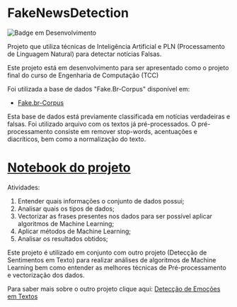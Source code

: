# FakeNewsDetection


![Badge em Desenvolvimento](http://img.shields.io/static/v1?label=STATUS&message=EM%20DESENVOLVIMENTO&color=GREEN&style=for-the-badge)


Projeto que utiliza técnicas de Inteligência Artificial e PLN (Processamento de Linguagem Natural) para detectar notícias Falsas.

Este projeto está em desenvolvimento para ser apresentado como o projeto final do curso de Engenharia de Computação (TCC)

Foi utilizada a base de dados "Fake.Br-Corpus" disponível em: 
* [Fake.br-Corpus](https://github.com/roneysco/Fake.br-Corpus)

Esta base de dados está previamente classificada em notícias verdadeiras e falsas. Foi utilizado arquivo com os textos já pré-processados. 
O pré-processamento consiste em remover stop-words, acentuações e diacríticos, bem como a normalização do texto.


# [Notebook do projeto](https://github.com/lucca-fsc/FakeNewsDetection/blob/main/Detec%C3%A7%C3%A3o_de_Fake_News.ipynb)

Atividades:
1. Entender quais informações o conjunto de dados possui;
2. Analisar quais os tipos de dados;
3. Vectorizar as frases presentes nos dados para ser possível aplicar algoritmos de Machine Learning;
4. Aplicar métodos de Machine Learning;
5. Analisar os resultados obtidos;

Este projeto é utilizado em conjunto com outro projeto (Detecção de Sentimentos em Texto) para realizar análises de algoritmos de Machine Learning bem como entender as melhores técnicas de Pré-processamento e vectorização dos dados.

Para saber mais sobre o outro projeto clique aqui: [Detecção de Emoções em Textos](https://github.com/lucca-fsc/EmotionDetection) 
